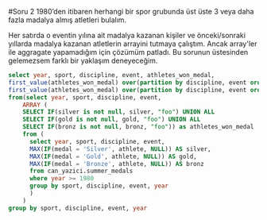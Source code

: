 #Soru 2 1980’den itibaren herhangi bir spor grubunda üst üste 3 veya daha fazla madalya almış atletleri bulalım.

Her satırda o eventin yılına ait madalya kazanan kişiler ve önceki/sonraki yıllarda madalya kazanan atletlerin arrayini tutmaya çalıştım.
Ancak array'ler ile aggragate yapamadığım için çözümüm patladı. Bu sorunun üstesinden gelemezsem farklı bir yaklaşım deneyeceğim.


```SQL
select year, sport, discipline, event, athletes_won_medal,
first_value(athletes_won_medal) over(partition by discipline, event order by (year) rows between 1 preceding and 1 preceding) as last_athletes_won_medal,
first_value(athletes_won_medal) over(partition by discipline, event order by (year) rows between 1 following and 1 following) as next_athletes_won_medal
from(select year, sport, discipline, event,
    ARRAY (
    SELECT IF(silver is not null, silver, "foo") UNION ALL 
    SELECT IF(gold is not null, gold, "foo") UNION ALL 
    SELECT IF(bronz is not null, bronz, "foo")) as athletes_won_medal
    from (
      select year, sport, discipline, event,
      MAX(IF(medal = 'Silver', athlete, NULL)) AS silver,
      MAX(IF(medal = 'Gold', athlete, NULL)) AS gold,
      MAX(IF(medal = 'Bronze', athlete, NULL)) AS bronz
      from can_yazici.summer_medals
      where year >= 1980
      group by sport, discipline, event, year
      )
    )
group by sport, discipline, event, year
```
